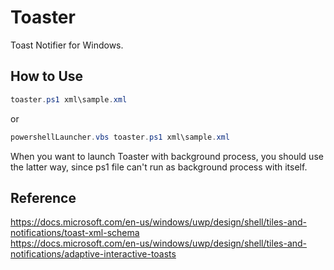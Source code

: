 # Toaster

Toast Notifier for Windows.

## How to Use

```powershell
toaster.ps1 xml\sample.xml
```

or

```powershell
powershellLauncher.vbs toaster.ps1 xml\sample.xml
```

When you want to launch Toaster with background process, you should use the latter way, since ps1 file can't run as background process with itself.

## Reference

<https://docs.microsoft.com/en-us/windows/uwp/design/shell/tiles-and-notifications/toast-xml-schema>  
<https://docs.microsoft.com/en-us/windows/uwp/design/shell/tiles-and-notifications/adaptive-interactive-toasts>
